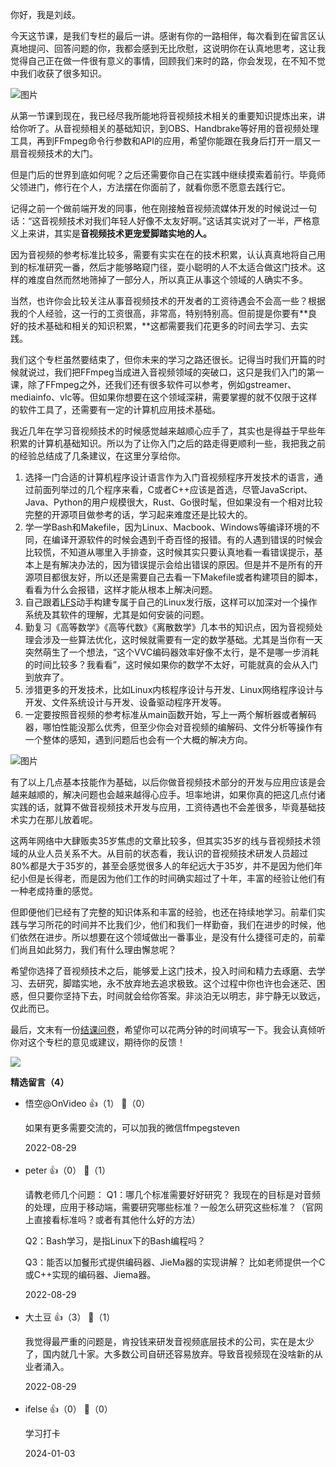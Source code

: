 你好，我是刘歧。

今天这节课，是我们专栏的最后一讲。感谢有你的一路相伴，每次看到在留言区认真地提问、回答问题的你，我都会感到无比欣慰，这说明你在认真地思考，这让我觉得自己正在做一件很有意义的事情，回顾我们来时的路，你会发现，在不知不觉中我们收获了很多知识。

![图片](https://static001.geekbang.org/resource/image/b7/1f/b7a5bfbd31d54aabe22ed5147f14601f.png?wh=1920x1146)

从第一节课到现在，我已经尽我所能地将音视频技术相关的重要知识提炼出来，讲给你听了。从音视频相关的基础知识，到OBS、Handbrake等好用的音视频处理工具，再到FFmpeg命令行参数和API的应用，希望你能跟在我身后打开一扇又一扇音视频技术的大门。

但是门后的世界到底如何呢？之后还需要你自己在实践中继续摸索着前行。毕竟师父领进门，修行在个人，方法摆在你面前了，就看你愿不愿意去践行它。

记得之前一个做前端开发的同事，他在刚接触音视频流媒体开发的时候说过一句话：“这音视频技术对我们年轻人好像不太友好啊。”这话其实说对了一半，严格意义上来讲，其实是**音视频技术更宠爱脚踏实地的人。**

因为音视频的参考标准比较多，需要有实实在在的技术积累，认认真真地将自己用到的标准研究一番，然后才能够略窥门径，耍小聪明的人不太适合做这门技术。这样的难度自然而然地筛掉了一部分人，所以真正从事这个领域的人确实不多。

当然，也许你会比较关注从事音视频技术的开发者的工资待遇会不会高一些？根据我的个人经验，这一行的工资很高，非常高，特别特别高。但前提是你要有**良好的技术基础和相关的知识积累，**这都需要我们花更多的时间去学习、去实践。

我们这个专栏虽然要结束了，但你未来的学习之路还很长。记得当时我们开篇的时候就说过，我们把FFmpeg当成进入音视频领域的突破口，这只是我们入门的第一课，除了FFmpeg之外，还我们还有很多软件可以参考，例如gstreamer、mediainfo、vlc等。但如果你想要在这个领域深耕，需要掌握的就不仅限于这样的软件工具了，还需要有一定的计算机应用技术基础。

我近几年在学习音视频技术的时候感觉越来越顺心应手了，其实也是得益于早些年积累的计算机基础知识。所以为了让你入门之后的路走得更顺利一些，我把我之前的经验总结成了几条建议，在这里分享给你。

1. 选择一门合适的计算机程序设计语言作为入门音视频程序开发技术的语言，通过前面列举过的几个程序来看，C或者C++应该是首选，尽管JavaScript、Java、Python的用户规模很大，Rust、Go很时髦，但如果没有一个相对比较完整的开源项目做参考的话，学习起来难度还是比较大的。
2. 学一学Bash和Makefile，因为Linux、Macbook、Windows等编译环境的不同，在编译开源软件的时候会遇到千奇百怪的报错。有的人遇到错误的时候会比较慌，不知道从哪里入手排查，这时候其实只要认真地看一看错误提示，基本上是有解决办法的，因为错误提示会给出错误的原因。但是并不是所有的开源项目都很友好，所以还是需要自己去看一下Makefile或者构建项目的脚本，看看为什么会报错，这样才能从根本上解决问题。
3. 自己跟着[LFS](https://linuxfromscratch.org/lfs/)动手构建专属于自己的Linux发行版，这样可以加深对一个操作系统及其软件的理解，尤其是如何安装的问题。
4. 勤复习《高等数学》《高等代数》《离散数学》几本书的知识点，因为音视频处理会涉及一些算法优化，这时候就需要有一定的数学基础。尤其是当你有一天突然萌生了一个想法，“这个VVC编码器效率好像不太行，是不是哪一步消耗的时间比较多？我看看”，这时候如果你的数学不太好，可能就真的会从入门到放弃了。
5. 涉猎更多的开发技术，比如Linux内核程序设计与开发、Linux网络程序设计与开发、文件系统设计与开发、设备驱动程序开发等。
6. 一定要按照音视频的参考标准从main函数开始，写上一两个解析器或者解码器，哪怕性能没那么优秀，但至少你会对音视频的编解码、文件分析等操作有一个整体的感知，遇到问题后也会有一个大概的解决方向。

![图片](https://static001.geekbang.org/resource/image/56/fb/56e69e2e1576c96bb4a201a44b90cefb.png?wh=1920x745)

有了以上几点基本技能作为基础，以后你做音视频技术部分的开发与应用应该是会越来越顺的，解决问题也会越来越得心应手。坦率地讲，如果你真的把这几点付诸实践的话，就算不做音视频技术开发与应用，工资待遇也不会差很多，毕竟基础技术实力在那儿放着呢。

这两年网络中大肆贩卖35岁焦虑的文章比较多，但其实35岁的线与音视频技术领域的从业人员关系不大。从目前的状态看，我认识的音视频技术研发人员超过80%都是大于35岁的，甚至会感觉很多人的年纪远大于35岁，并不是因为他们年纪小但是长得老，而是因为他们工作的时间确实超过了十年，丰富的经验让他们有一种老成持重的感觉。

但即便他们已经有了完整的知识体系和丰富的经验，也还在持续地学习。前辈们实践与学习所花的时间并不比我们少，他们和我们一样勤奋，我们在进步的时候，他们依然在进步。所以想要在这个领域做出一番事业，是没有什么捷径可走的，前辈们尚且如此努力，我们有什么理由懈怠呢？

希望你选择了音视频技术之后，能够爱上这门技术，投入时间和精力去琢磨、去学习、去研究，脚踏实地，永不放弃地去追求极致。这个过程中你也许也会迷茫、困惑，但只要你坚持下去，时间就会给你答案。非淡泊无以明志，非宁静无以致远，仅此而已。

最后，文末有一份[结课问卷](http://jinshuju.net/f/WIUBoM)，希望你可以花两分钟的时间填写一下。我会认真倾听你对这个专栏的意见或建议，期待你的反馈！

[![](https://static001.geekbang.org/resource/image/06/d8/06692bb6f63818432f46e6297130bdd8.jpg?wh=1142x801)](http://jinshuju.net/f/WIUBoM)
<div><strong>精选留言（4）</strong></div><ul>
<li><span>悟空@OnVideo</span> 👍（1） 💬（0）<p>如果有更多需要交流的，可以加我的微信ffmpegsteven</p>2022-08-29</li><br/><li><span>peter</span> 👍（0） 💬（1）<p>请教老师几个问题：
Q1：哪几个标准需要好好研究？
我现在的目标是对音频的处理，应用于移动端，需要研究哪些标准？一般怎么研究这些标准？（官网上直接看标准吗？或者有其他什么好的方法）

Q2：Bash学习，是指Linux下的Bash编程吗？

Q3：能否以加餐形式提供编码器、JieMa器的实现讲解？
比如老师提供一个C或C++实现的编码器、Jiema器。</p>2022-08-29</li><br/><li><span>大土豆</span> 👍（3） 💬（1）<p>我觉得最严重的问题是，肯投钱来研发音视频底层技术的公司，实在是太少了，国内就几十家。大多数公司自研还容易放弃。导致音视频现在没啥新的从业者涌入。</p>2022-08-29</li><br/><li><span>ifelse</span> 👍（0） 💬（0）<p>学习打卡</p>2024-01-03</li><br/>
</ul>